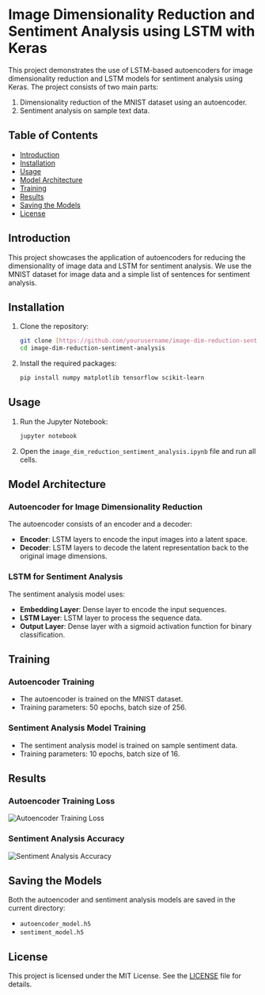 # Image Dimensionality Reduction and Sentiment Analysis using LSTM with Keras

This project demonstrates the use of LSTM-based autoencoders for image dimensionality reduction and LSTM models for sentiment analysis using Keras. The project consists of two main parts:
1. Dimensionality reduction of the MNIST dataset using an autoencoder.
2. Sentiment analysis on sample text data.

## Table of Contents
- [Introduction](#introduction)
- [Installation](#installation)
- [Usage](#usage)
- [Model Architecture](#model-architecture)
- [Training](#training)
- [Results](#results)
- [Saving the Models](#saving-the-models)
- [License](#license)

## Introduction

This project showcases the application of autoencoders for reducing the dimensionality of image data and LSTM for sentiment analysis. We use the MNIST dataset for image data and a simple list of sentences for sentiment analysis.

## Installation

1. Clone the repository:
    ```sh
    git clone [https://github.com/yourusername/image-dim-reduction-sentiment-analysis.git](https://github.com/gaurangg123/Dl---Image-Dimensionality-Reduction)
    cd image-dim-reduction-sentiment-analysis
    ```

2. Install the required packages:
    ```sh
    pip install numpy matplotlib tensorflow scikit-learn
    ```

## Usage

1. Run the Jupyter Notebook:
    ```sh
    jupyter notebook
    ```
2. Open the `image_dim_reduction_sentiment_analysis.ipynb` file and run all cells.

## Model Architecture

### Autoencoder for Image Dimensionality Reduction

The autoencoder consists of an encoder and a decoder:
- **Encoder**: LSTM layers to encode the input images into a latent space.
- **Decoder**: LSTM layers to decode the latent representation back to the original image dimensions.

### LSTM for Sentiment Analysis

The sentiment analysis model uses:
- **Embedding Layer**: Dense layer to encode the input sequences.
- **LSTM Layer**: LSTM layer to process the sequence data.
- **Output Layer**: Dense layer with a sigmoid activation function for binary classification.

## Training

### Autoencoder Training

- The autoencoder is trained on the MNIST dataset.
- Training parameters: 50 epochs, batch size of 256.

### Sentiment Analysis Model Training

- The sentiment analysis model is trained on sample sentiment data.
- Training parameters: 10 epochs, batch size of 16.

## Results

### Autoencoder Training Loss
![Autoencoder Training Loss](autoencoder_loss.png)

### Sentiment Analysis Accuracy
![Sentiment Analysis Accuracy](sentiment_accuracy.png)

## Saving the Models

Both the autoencoder and sentiment analysis models are saved in the current directory:
- `autoencoder_model.h5`
- `sentiment_model.h5`

## License

This project is licensed under the MIT License. See the [LICENSE](LICENSE) file for details.
